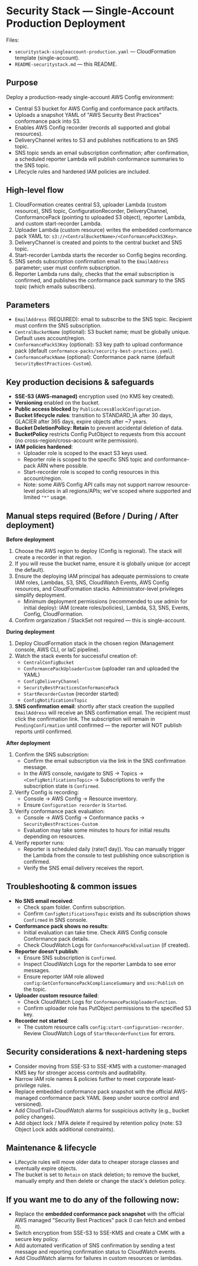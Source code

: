 # Security Stack — Single-Account Production Deployment

Files:
- `securitystack-singleaccount-production.yaml` — CloudFormation template (single-account).
- `README-securitystack.md` — this README.

## Purpose
Deploy a production-ready single-account AWS Config environment:
- Central S3 bucket for AWS Config and conformance pack artifacts.
- Uploads a snapshot YAML of "AWS Security Best Practices" conformance pack into S3.
- Enables AWS Config recorder (records all supported and global resources).
- DeliveryChannel writes to S3 and publishes notifications to an SNS topic.
- SNS topic sends an email subscription confirmation; after confirmation, a scheduled reporter Lambda will publish conformance summaries to the SNS topic.
- Lifecycle rules and hardened IAM policies are included.

## High-level flow
1. CloudFormation creates central S3, uploader Lambda (custom resource), SNS topic, ConfigurationRecorder, DeliveryChannel, ConformancePack (pointing to uploaded S3 object), reporter Lambda, and custom start-recorder Lambda.
2. Uploader Lambda (custom resource) writes the embedded conformance pack YAML to: `s3://<CentralBucketName>/<ConformancePackS3Key>`.
3. DeliveryChannel is created and points to the central bucket and SNS topic.
4. Start-recorder Lambda starts the recorder so Config begins recording.
5. SNS sends subscription confirmation email to the `EmailAddress` parameter; user must confirm subscription.
6. Reporter Lambda runs daily, checks that the email subscription is confirmed, and publishes the conformance pack summary to the SNS topic (which emails subscribers).

## Parameters
- `EmailAddress` (REQUIRED): email to subscribe to the SNS topic. Recipient must confirm the SNS subscription.
- `CentralBucketName` (optional): S3 bucket name; must be globally unique. Default uses account/region.
- `ConformancePackS3Key` (optional): S3 key path to upload conformance pack (default `conformance-packs/security-best-practices.yaml`).
- `ConformancePackName` (optional): Conformance pack name (default `SecurityBestPractices-Custom`).

## Key production decisions & safeguards
- **SSE-S3 (AWS-managed)** encryption used (no KMS key created).
- **Versioning** enabled on the bucket.
- **Public access blocked** by `PublicAccessBlockConfiguration`.
- **Bucket lifecycle rules**: transition to STANDARD_IA after 30 days, GLACIER after 365 days, expire objects after ~7 years.
- **Bucket DeletionPolicy: Retain** to prevent accidental deletion of data.
- **BucketPolicy** restricts Config PutObject to requests from this account (no cross-region/cross-account write permission).
- **IAM policies hardened**:
  - Uploader role is scoped to the exact S3 keys used.
  - Reporter role is scoped to the specific SNS topic and conformance-pack ARN where possible.
  - Start-recorder role is scoped to config resources in this account/region.
  - Note: some AWS Config API calls may not support narrow resource-level policies in all regions/APIs; we've scoped where supported and limited `"*"` usage.

## Manual steps required (Before / During / After deployment)
**Before deployment**
1. Choose the AWS region to deploy (Config is regional). The stack will create a recorder in that region.
2. If you will reuse the bucket name, ensure it is globally unique (or accept the default).
3. Ensure the deploying IAM principal has adequate permissions to create IAM roles, Lambdas, S3, SNS, CloudWatch Events, AWS Config resources, and CloudFormation stacks. Administrator-level privileges simplify deployment.
   - Minimum deployment permissions (recommended to use admin for initial deploy): IAM (create roles/policies), Lambda, S3, SNS, Events, Config, CloudFormation.
4. Confirm organization / StackSet not required — this is single-account.

**During deployment**
1. Deploy CloudFormation stack in the chosen region (Management console, AWS CLI, or IaC pipeline).
2. Watch the stack events for successful creation of:
   - `CentralConfigBucket`
   - `ConformancePackUploaderCustom` (uploader ran and uploaded the YAML)
   - `ConfigDeliveryChannel`
   - `SecurityBestPracticesConformancePack`
   - `StartRecorderCustom` (recorder started)
   - `ConfigNotificationsTopic`
3. **SNS confirmation email**: shortly after stack creation the supplied `EmailAddress` will receive an SNS confirmation email. The recipient must click the confirmation link. The subscription will remain in `PendingConfirmation` until confirmed — the reporter will NOT publish reports until confirmed.

**After deployment**
1. Confirm the SNS subscription:
   - Confirm the email subscription via the link in the SNS confirmation message.
   - In the AWS console, navigate to SNS -> Topics -> `<ConfigNotificationsTopic>` -> Subscriptions to verify the subscription state is `Confirmed`.
2. Verify Config is recording:
   - Console -> AWS Config -> Resource inventory.
   - Ensure `Configuration recorder` is `Started`.
3. Verify conformance pack evaluation:
   - Console -> AWS Config -> Conformance packs -> `SecurityBestPractices-Custom`
   - Evaluation may take some minutes to hours for initial results depending on resources.
4. Verify reporter runs:
   - Reporter is scheduled daily (rate(1 day)). You can manually trigger the Lambda from the console to test publishing once subscription is confirmed.
   - Verify the SNS email delivery receives the report.

## Troubleshooting & common issues
- **No SNS email received**:
  - Check spam folder. Confirm subscription.
  - Confirm `ConfigNotificationsTopic` exists and its subscription shows `Confirmed` in SNS console.
- **Conformance pack shows no results**:
  - Initial evaluation can take time. Check AWS Config console Conformance pack details.
  - Check CloudWatch Logs for `ConformancePackEvaluation` (if created).
- **Reporter doesn't publish**:
  - Ensure SNS subscription is `Confirmed`.
  - Inspect CloudWatch Logs for the reporter Lambda to see error messages.
  - Ensure reporter IAM role allowed `config:GetConformancePackComplianceSummary` and `sns:Publish` on the topic.
- **Uploader custom resource failed**:
  - Check CloudWatch Logs for `ConformancePackUploaderFunction`.
  - Confirm uploader role has PutObject permissions to the specified S3 key.
- **Recorder not started**:
  - The custom resource calls `config:start-configuration-recorder`. Review CloudWatch Logs of `StartRecorderFunction` for errors.

## Security considerations & next-hardening steps
- Consider moving from SSE-S3 to SSE-KMS with a customer-managed KMS key for stronger access controls and auditability.
- Narrow IAM role names & policies further to meet corporate least-privilege rules.
- Replace embedded conformance pack snapshot with the official AWS-managed conformance pack YAML (keep under source control and versioned).
- Add CloudTrail+CloudWatch alarms for suspicious activity (e.g., bucket policy changes).
- Add object lock / MFA delete if required by retention policy (note: S3 Object Lock adds additional constraints).

## Maintenance & lifecycle
- Lifecycle rules will move older data to cheaper storage classes and eventually expire objects.
- The bucket is set to `Retain` on stack deletion; to remove the bucket, manually empty and then delete or change the stack's deletion policy.

## If you want me to do any of the following now:
- Replace the **embedded conformance pack snapshot** with the official AWS managed "Security Best Practices" pack (I can fetch and embed it).
- Switch encryption from SSE-S3 to SSE-KMS and create a CMK with a secure key policy.
- Add automated verification of SNS confirmation by sending a test message and reporting confirmation status to CloudWatch events.
- Add CloudWatch alarms for failures in custom resources or lambdas.

